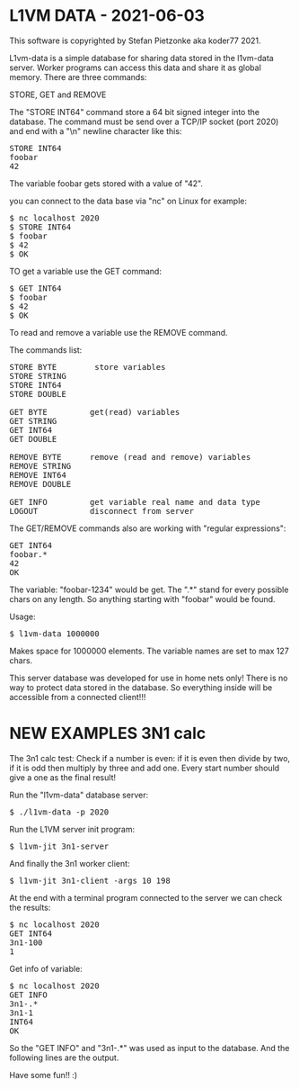 L1VM DATA - 2021-06-03
======================

This software is copyrighted by Stefan Pietzonke aka koder77 2021.

L1vm-data is a simple database for sharing data stored in the l1vm-data server.
Worker programs can access this data and share it as global memory.
There are three commands:

STORE, GET and REMOVE

The "STORE INT64" command store a 64 bit signed integer into the database.
The command must be send over a TCP/IP socket (port 2020) and end with a "\n" newline character like this:

<pre>
STORE INT64
foobar
42
</pre>

The variable foobar gets stored with a value of "42".

you can connect to the data base via "nc" on Linux for example:

<pre>
$ nc localhost 2020
$ STORE INT64
$ foobar
$ 42
$ OK
</pre>

TO get a variable use the GET command:

<pre>
$ GET INT64
$ foobar
$ 42
$ OK
</pre>

To read and remove a variable use the REMOVE command.

The commands list:

<pre>
STORE BYTE        store variables
STORE STRING
STORE INT64
STORE DOUBLE

GET BYTE         get(read) variables
GET STRING
GET INT64
GET DOUBLE

REMOVE BYTE      remove (read and remove) variables
REMOVE STRING
REMOVE INT64
REMOVE DOUBLE

GET INFO         get variable real name and data type
LOGOUT           disconnect from server
</pre>

The GET/REMOVE commands also are working with "regular expressions":

<pre>
GET INT64
foobar.*
42
OK
</pre>

The variable: "foobar-1234" would be get. The ".*" stand for every possible chars
on any length. So anything starting with "foobar" would be found.

Usage:
<pre>
$ l1vm-data 1000000
</pre>

Makes space for 1000000 elements. The variable names are set to max 127 chars.

This server database was developed for use in home nets only! There is no way to protect data stored in the database.
So everything inside will be accessible from a connected client!!!

NEW EXAMPLES 3N1 calc
=====================
The 3n1 calc test:
Check if a number is even: if it is even then divide by two, if it is odd then multiply by three
and add one. Every start number should give a one as the final result!

Run the "l1vm-data" database server:

<pre>
$ ./l1vm-data -p 2020
</pre>

Run the L1VM server init program:

<pre>
$ l1vm-jit 3n1-server
</pre>

And finally the 3n1 worker client:

<pre>
$ l1vm-jit 3n1-client -args 10 198
</pre>

At the end with a terminal program connected to the server we can check the results:

<pre>
$ nc localhost 2020
GET INT64
3n1-100
1
</pre>

Get info of variable:

<pre>
$ nc localhost 2020
GET INFO
3n1-.*
3n1-1
INT64
OK
</pre>

So the "GET INFO" and "3n1-.*" was used as input to the database.
And the following lines are the output.

Have some fun!! :)
